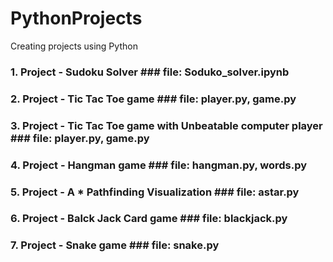 # PythonProjects
Creating projects using Python

### 1. Project - Sudoku Solver ### file: Soduko_solver.ipynb

### 2. Project - Tic Tac Toe game ### file: player.py, game.py

### 3. Project - Tic Tac Toe game with Unbeatable computer player ### file: player.py, game.py

### 4. Project - Hangman game ### file: hangman.py, words.py

### 5. Project - A * Pathfinding Visualization ### file: astar.py

### 6. Project - Balck Jack Card game ### file: blackjack.py

### 7. Project - Snake game ### file: snake.py
